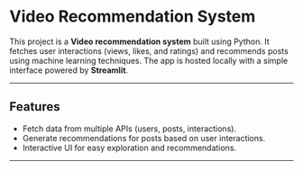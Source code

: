 # Video Recommendation System

This project is a **Video recommendation system** built using Python. It fetches user interactions (views, likes, and ratings) and recommends posts using machine learning techniques. The app is hosted locally with a simple interface powered by **Streamlit**.

---

## Features

- Fetch data from multiple APIs (users, posts, interactions).
- Generate recommendations for posts based on user interactions.
- Interactive UI for easy exploration and recommendations.

---
